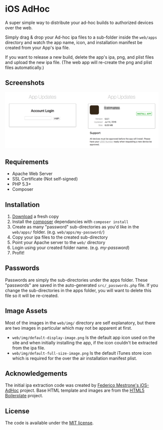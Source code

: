 # iOS AdHoc

A super simple way to distribute your ad-hoc builds to authorized devices over the web.

Simply drag & drop your Ad-hoc ipa files to a sub-folder inside the `web/apps` directory and watch the app name, icon, and installation manifest be created from your App's ipa file.

If you want to release a new build, delete the app's ipa, png, and plist files and upload the new ipa file. (The web app will re-create the png and plist files automatically.)

## Screenshots
![Login Screen / Download Screen](screenshot.png)

## Requirements
- Apache Web Server
- SSL Certificate (Not self-signed)
- PHP 5.3+
- Composer

## Installation

1. [Download](https://github.com/d3designs/iOS-AdHoc/archive/master.zip) a fresh copy
2. Install the [composer](https://getcomposer.org) dependancies with `composer install`
3. Create as many "password" sub-directories as you'd like in the `web/apps/` folder. (e.g. `web/apps/my-password/`)
4. Copy your ipa files to the created sub-directory
5. Point your Apache server to the `web/` directory
6. Login using your created folder name. (e.g. *my-password*)
7. Profit!

## Passwords
Passwords are simply the sub-directories under the apps folder. These "passwords" are saved in the auto-generated `src/_passwords.php` file. If you change the sub-directories in the apps folder, you will want to delete this file so it will be re-created.

## Image Assets
Most of the images in the `web/img/` directory are self explanatory, but there are two images in particular which may not be apparent at first.

- `web/img/default-display-image.png` Is the default app icon used on the site and when initially installing the app, if the icon couldn't be extracted from the ipa file.
- `web/img/default-full-size-image.png` Is the default iTunes store icon which is required for the over the air installation manifest plist.

## Acknowledgements
The initial ipa extraction code was created by [Federico Mestrone's iOS-AdHoc](https://github.com/fmestrone/iOS-AdHoc) project. Base HTML template and images are from the [HTML5 Boilerplate](https://html5boilerplate.com) project.

## License
The code is available under the [MIT license](LICENSE.md).
